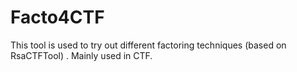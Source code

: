 # Facto4CTF
This tool is used to try out different factoring techniques (based on RsaCTFTool) . Mainly used in CTF.
